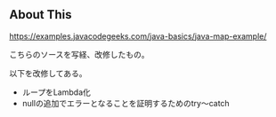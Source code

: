 #

## About This

https://examples.javacodegeeks.com/java-basics/java-map-example/

こちらのソースを写経、改修したもの。

以下を改修してある。

* ループをLambda化
* nullの追加でエラーとなることを証明するためのtry～catch
